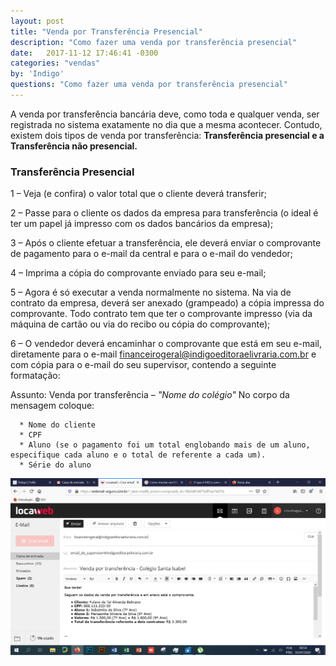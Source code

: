 ```yaml
---
layout: post
title: "Venda por Transferência Presencial"
description: "Como fazer uma venda por transferência presencial"
date:   2017-11-12 17:46:41 -0300
categories: "vendas"
by: 'Indigo'
questions: "Como fazer uma venda por transferência presencial"
---
```


A venda por transferência bancária deve, como toda e qualquer venda, ser registrada no sistema exatamente no dia que a mesma acontecer. Contudo, existem dois tipos de venda por transferência: **Transferência presencial e a Transferência não presencial.**

### Transferência Presencial

  1 – Veja (e confira) o valor total que o cliente deverá transferir;

  2 – Passe para o cliente os dados da empresa para transferência (o ideal é ter um papel já impresso com os dados bancários da empresa);

  3 – Após o cliente efetuar a transferência, ele deverá enviar o comprovante de pagamento para o e-mail da central e para o e-mail do vendedor;

  4 – Imprima a cópia do comprovante enviado para seu e-mail;

  5 – Agora é só executar a venda normalmente no sistema. Na via de contrato da empresa, deverá ser anexado (grampeado) a cópia impressa do comprovante. Todo contrato tem que ter o comprovante impresso (via da máquina de cartão ou via do recibo ou cópia do comprovante);

  6 – O vendedor deverá encaminhar o comprovante que está em seu e-mail, diretamente para o e-mail financeirogeral@indigoeditoraelivraria.com.br e com cópia para o e-mail do seu supervisor, contendo a seguinte formatação:

  Assunto: Venda por transferência – *"Nome do colégio"*
  No corpo da mensagem coloque:

      *	Nome do cliente
      *	CPF
      *	Aluno (se o pagamento foi um total englobando mais de um aluno, especifique cada aluno e o total de referente a cada um).
      *	Série do aluno



  ![](../../assets/img/vendas/-03/-03-01/01.png)
